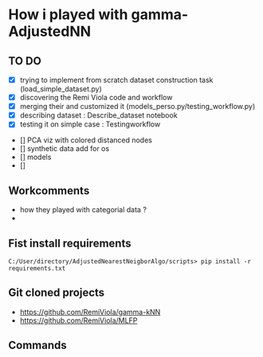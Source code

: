 # How i played with gamma-AdjustedNN

## TO DO
- [x] trying to implement from scratch dataset construction task (load_simple_dataset.py)
- [x] discovering the Remi Viola code and workflow
- [x] merging their and customized it (models_perso.py/testing_workflow.py)
- [x] describing dataset : Describe_dataset notebook
- [x] testing it on simple case : Testingworkflow
- [] PCA viz with colored distanced nodes
- [] synthetic data add for os
- [] models 
- [] 

## Workcomments
- how they played with categorial data ?
- 

## Fist install requirements

```console
C:/User/directory/AdjustedNearestNeigborAlgo/scripts> pip install -r requirements.txt
```

## Git cloned projects

* https://github.com/RemiViola/gamma-kNN
* https://github.com/RemiViola/MLFP

## Commands



